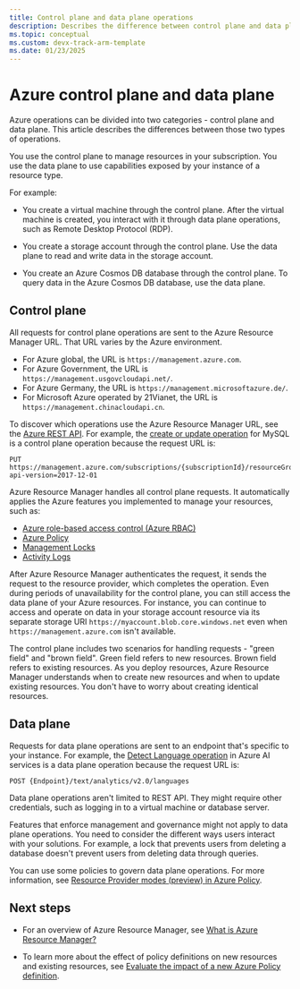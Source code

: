 ```yaml
---
title: Control plane and data plane operations
description: Describes the difference between control plane and data plane operations. Azure Resource Manager handles control plane operations. A service handles data plane operations.
ms.topic: conceptual
ms.custom: devx-track-arm-template
ms.date: 01/23/2025
---
```


# Azure control plane and data plane

Azure operations can be divided into two categories - control plane and data plane. This article describes the differences between those two types of operations.

You use the control plane to manage resources in your subscription. You use the data plane to use capabilities exposed by your instance of a resource type.

For example:

* You create a virtual machine through the control plane. After the virtual machine is created, you interact with it through data plane operations, such as Remote Desktop Protocol (RDP).

* You create a storage account through the control plane. Use the data plane to read and write data in the storage account.

* You create an Azure Cosmos DB database through the control plane. To query data in the Azure Cosmos DB database, use the data plane.

## Control plane

All requests for control plane operations are sent to the Azure Resource Manager URL. That URL varies by the Azure environment.

* For Azure global, the URL is `https://management.azure.com`.
* For Azure Government, the URL is `https://management.usgovcloudapi.net/`.
* For Azure Germany, the URL is `https://management.microsoftazure.de/`.
* For Microsoft Azure operated by 21Vianet, the URL is `https://management.chinacloudapi.cn`.

To discover which operations use the Azure Resource Manager URL, see the [Azure REST API](/rest/api/azure/). For example, the [create or update operation](/rest/api/mysql/databases/create-or-update) for MySQL is a control plane operation because the request URL is:

```http
PUT https://management.azure.com/subscriptions/{subscriptionId}/resourceGroups/{resourceGroupName}/providers/Microsoft.DBforMySQL/servers/{serverName}/databases/{databaseName}?api-version=2017-12-01
```

Azure Resource Manager handles all control plane requests. It automatically applies the Azure features you implemented to manage your resources, such as:

* [Azure role-based access control (Azure RBAC)](../../role-based-access-control/overview.md)
* [Azure Policy](../../governance/policy/overview.md)
* [Management Locks](lock-resources.md)
* [Activity Logs](/azure/azure-monitor/essentials/activity-log)

After Azure Resource Manager authenticates the request, it sends the request to the resource provider, which completes the operation. Even during periods of unavailability for the control plane, you can still access the data plane of your Azure resources. For instance, you can continue to access and operate on data in your storage account resource via its separate storage URI `https://myaccount.blob.core.windows.net` even when `https://management.azure.com` isn't available.

The control plane includes two scenarios for handling requests - "green field" and "brown field". Green field refers to new resources. Brown field refers to existing resources. As you deploy resources, Azure Resource Manager understands when to create new resources and when to update existing resources. You don't have to worry about creating identical resources.

## Data plane

Requests for data plane operations are sent to an endpoint that's specific to your instance. For example, the [Detect Language operation](/azure/ai-services/language-service/language-detection/overview) in Azure AI services is a data plane operation because the request URL is:

```http
POST {Endpoint}/text/analytics/v2.0/languages
```

Data plane operations aren't limited to REST API. They might require other credentials, such as logging in to a virtual machine or database server.

Features that enforce management and governance might not apply to data plane operations. You need to consider the different ways users interact with your solutions. For example, a lock that prevents users from deleting a database doesn't prevent users from deleting data through queries.

You can use some policies to govern data plane operations. For more information, see [Resource Provider modes (preview) in Azure Policy](../../governance/policy/concepts/definition-structure.md#resource-provider-modes).

## Next steps

* For an overview of Azure Resource Manager, see [What is Azure Resource Manager?](overview.md)

* To learn more about the effect of policy definitions on new resources and existing resources, see [Evaluate the impact of a new Azure Policy definition](../../governance/policy/concepts/evaluate-impact.md).

